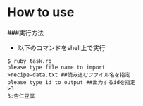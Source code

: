 # How to use

###実行方法
* 以下のコマンドをshell上で実行
```
$ ruby task.rb
please type file name to import
>recipe-data.txt ##読み込むファイル名を指定
please type id to output ##出力するidを指定
>3
3:杏仁豆腐
```

